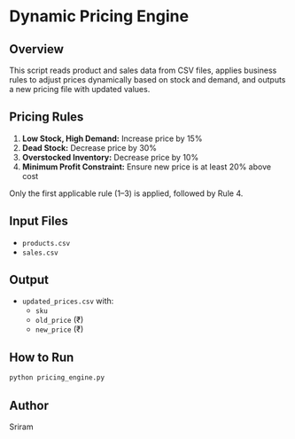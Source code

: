 # Dynamic Pricing Engine

## Overview
This script reads product and sales data from CSV files, applies business rules to adjust prices dynamically based on stock and demand, and outputs a new pricing file with updated values.

## Pricing Rules
1. **Low Stock, High Demand:** Increase price by 15%
2. **Dead Stock:** Decrease price by 30%
3. **Overstocked Inventory:** Decrease price by 10%
4. **Minimum Profit Constraint:** Ensure new price is at least 20% above cost

Only the first applicable rule (1–3) is applied, followed by Rule 4.

## Input Files
- `products.csv`
- `sales.csv`

## Output
- `updated_prices.csv` with:
  - `sku`
  - `old_price` (₹)
  - `new_price` (₹)

## How to Run
```bash
python pricing_engine.py
```

## Author
Sriram